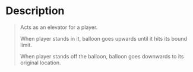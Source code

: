 # Description
> Acts as an elevator for a player.
> 
> When player stands in it, balloon goes upwards until it hits its bound limit.
> 
> When player stands off the balloon, balloon goes downwards to its original location.
